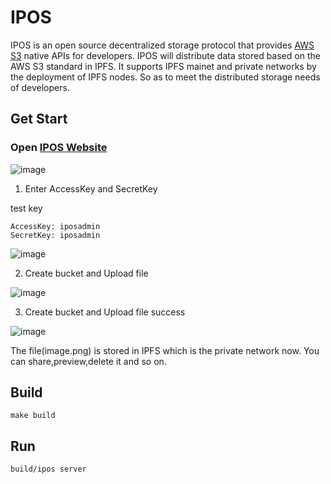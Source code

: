 # IPOS

IPOS is an open source decentralized storage protocol that provides [AWS S3](https://aws.amazon.com/cn/s3/) native APIs for developers. IPOS will distribute data stored based on the AWS S3 standard in IPFS. It supports IPFS mainet and  private networks by the deployment of IPFS nodes. So as to meet the distributed storage needs of developers.

## Get Start

### Open [IPOS Website](http://14.215.91.114:8082/ipos/)

![image](https://user-images.githubusercontent.com/90947287/134447556-b1565a91-1417-410f-a593-48846f47f1bc.png)

1. Enter AccessKey and SecretKey

test key
```
AccessKey: iposadmin
SecretKey: iposadmin
```

![image](https://user-images.githubusercontent.com/90947287/134448622-54c59154-69c0-458a-89b4-b4140098d918.png)


2. Create bucket and Upload file

![image](https://user-images.githubusercontent.com/90947287/134448711-b9511cf8-ac2f-4fa0-827f-f20f838a9883.png)


3. Create bucket and Upload file success

![image](https://user-images.githubusercontent.com/90947287/134448864-a6e8120f-a19a-40f9-907f-190b83ab8ebe.png)

The file(image.png) is stored in IPFS which is the private network now. You can share,preview,delete it and so on.


## Build

```
make build
```

## Run

```
build/ipos server
```

